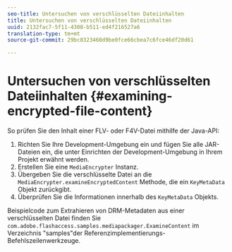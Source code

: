 ```yaml
---
seo-title: Untersuchen von verschlüsselten Dateiinhalten
title: Untersuchen von verschlüsselten Dateiinhalten
uuid: 2132fac7-5f11-4308-b511-ed4f216527a6
translation-type: tm+mt
source-git-commit: 29bc8323460d9be0fce66cbea7c6fce46df20d61

---
```



# Untersuchen von verschlüsselten Dateiinhalten {#examining-encrypted-file-content}

So prüfen Sie den Inhalt einer FLV- oder F4V-Datei mithilfe der Java-API:

1. Richten Sie Ihre Development-Umgebung ein und fügen Sie alle JAR-Dateien ein, die unter Einrichten der Development-Umgebung [](../../aaxs-protecting-content/content-setting-up-the-sdk/content-setting-up-the-dev-env.md) in Ihrem Projekt erwähnt werden.
1. Erstellen Sie eine `MediaEncrypter` Instanz.
1. Übergeben Sie die verschlüsselte Datei an die `MediaEncrypter.examineEncryptedContent` Methode, die ein `KeyMetaData` Objekt zurückgibt.
1. Überprüfen Sie die Informationen innerhalb des `KeyMetaData` Objekts.

Beispielcode zum Extrahieren von DRM-Metadaten aus einer verschlüsselten Datei finden Sie `com.adobe.flashaccess.samples.mediapackager.ExamineContent` im Verzeichnis &quot;samples&quot;der Referenzimplementierungs-Befehlszeilenwerkzeuge.

